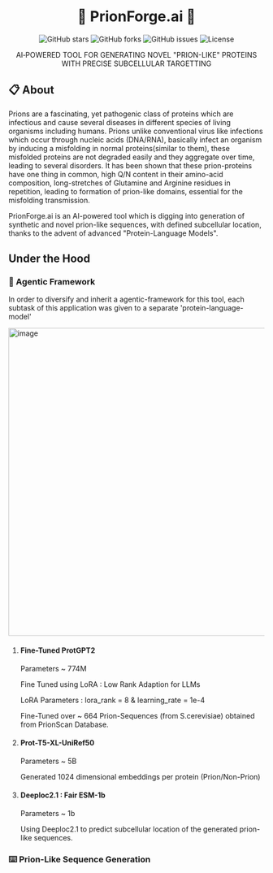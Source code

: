 <h1 align="center">🧬 PrionForge.ai 🧬</h1>

<p align="center">
  <img src="https://img.shields.io/github/stars/sudhishgupta/PrionForge%2Eai?style=flat-square" alt="GitHub stars"/>
  <img src="https://img.shields.io/github/forks/sudhishgupta/PrionForge%2Eai?style=flat-square" alt="GitHub forks"/>
  <img src="https://img.shields.io/github/issues/sudhishgupta/PrionForge%2Eai?style=flat-square" alt="GitHub issues"/>
  <img src="https://img.shields.io/github/license/sudhishgupta/PrionForge%2Eai?style=flat-square" alt="License"/>
</p>

<p align="center">AI‑POWERED TOOL FOR GENERATING NOVEL "PRION-LIKE" PROTEINS WITH PRECISE SUBCELLULAR TARGETTING</p>


<h2 align='left'>📋 About</h2>
<p align='left'>Prions are a fascinating, yet pathogenic class of proteins which are infectious and cause several diseases in different species of living organisms including humans. Prions unlike conventional virus like infections which occur through nucleic acids (DNA/RNA), basically infect an organism by inducing a misfolding in normal proteins(similar to them), these misfolded proteins are not degraded easily and they aggregate over time, leading to several disorders. It has been shown that these prion-proteins have one thing in common, high Q/N content in their amino-acid composition, long-stretches of Glutamine and Arginine residues in repetition, leading to formation of prion-like domains, essential for the misfolding transmission.</p>

<p align='left'>PrionForge.ai is an AI-powered tool which is digging into generation of synthetic and novel prion-like sequences, with defined subcellular location, thanks to the advent of advanced "Protein-Language Models".</p>

<h2 align='left'> Under the Hood</h2>
<h3 align='left'>🤖 Agentic Framework</h3>
<p align='left'>In order to diversify and inherit a agentic-framework for this tool, each subtask of this application was given to a separate 'protein-language-model'</p>
<img width="1918" height="606" alt="image" src="https://github.com/user-attachments/assets/e8fecd78-0c63-4fe8-a9f5-812e315bf4e8" />
<ol>
  <li><h4>Fine-Tuned ProtGPT2</h4><p>Parameters ~  774M</p>
    <p>Fine Tuned using LoRA : Low Rank Adaption for LLMs</p>
    <p>LoRA Parameters :  lora_rank = 8 & learning_rate = 1e-4</p>
    <p>Fine-Tuned over ~ 664 Prion-Sequences (from S.cerevisiae) obtained from PrionScan Database.</p>
  </li>
  <li><h4>Prot-T5-XL-UniRef50</h4>
    <p>Parameters ~ 5B</p>
    <p>Generated 1024 dimensional embeddings per protein (Prion/Non-Prion)</p>
  </li>
  <li><h4>Deeploc2.1 : Fair ESM-1b</h4>
    <p>Parameters ~ 1b</p>
    <p>Using Deeploc2.1 to predict subcellular location of the generated prion-like sequences.</p>
  </li>
</ol>

<h3>⌨️ Prion-Like Sequence Generation</h3>

